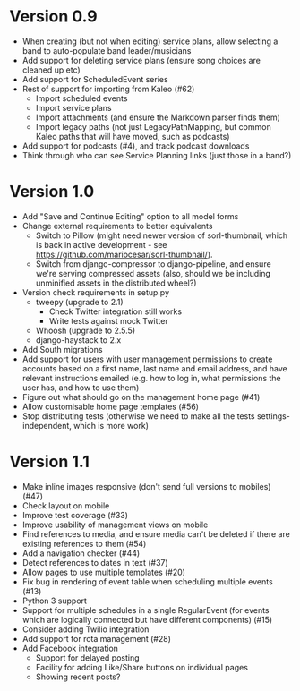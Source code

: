 Version 0.9
===========

- When creating (but not when editing) service plans, allow selecting
  a band to auto-populate band leader/musicians
- Add support for deleting service plans (ensure song choices are
  cleaned up etc)
- Add support for ScheduledEvent series
- Rest of support for importing from Kaleo (#62)
  - Import scheduled events
  - Import service plans
  - Import attachments (and ensure the Markdown parser finds them)
  - Import legacy paths (not just LegacyPathMapping, but common Kaleo
    paths that will have moved, such as podcasts)
- Add support for podcasts (#4), and track podcast downloads
- Think through who can see Service Planning links (just those in a
  band?)

Version 1.0
===========

- Add "Save and Continue Editing" option to all model forms
- Change external requirements to better equivalents
  - Switch to Pillow (might need newer version of sorl-thumbnail,
    which is back in active development - see
    https://github.com/mariocesar/sorl-thumbnail/).
  - Switch from django-compressor to django-pipeline, and ensure we're
    serving compressed assets (also, should we be including unminified
    assets in the distributed wheel?)
- Version check requirements in setup.py
  - tweepy (upgrade to 2.1)
    - Check Twitter integration still works
    - Write tests against mock Twitter
  - Whoosh (upgrade to 2.5.5)
  - django-haystack to 2.x
- Add South migrations
- Add support for users with user management permissions to create
  accounts based on a first name, last name and email address, and
  have relevant instructions emailed (e.g. how to log in, what
  permissions the user has, and how to use them)
- Figure out what should go on the management home page (#41)
- Allow customisable home page templates (#56)
- Stop distributing tests (otherwise we need to make all the tests
  settings-independent, which is more work)

Version 1.1
===========

- Make inline images responsive (don't send full versions to mobiles)
  (#47)
- Check layout on mobile
- Improve test coverage (#33)
- Improve usability of management views on mobile
- Find references to media, and ensure media can't be deleted if there
  are existing references to them (#54)
- Add a navigation checker (#44)
- Detect references to dates in text (#37)
- Allow pages to use multiple templates (#20)
- Fix bug in rendering of event table when scheduling multiple events
  (#13)
- Python 3 support
- Support for multiple schedules in a single RegularEvent (for events
  which are logically connected but have different components) (#15)
- Consider adding Twilio integration
- Add support for rota management (#28)
- Add Facebook integration
  - Support for delayed posting
  - Facility for adding Like/Share buttons on individual pages
  - Showing recent posts?

